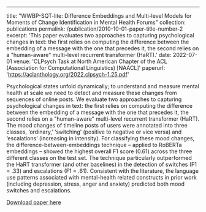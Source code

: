 ---
title: "WWBP-SQT-lite: Difference Embeddings and Multi-level Models for Moments of Change Identification in Mental Health Forums"
collection: publications
permalink: /publication/2010-10-01-paper-title-number-2
excerpt: 'This paper evaluates two approaches to capturing psychological changes in text: the first relies on computing the difference between the embedding of a message with the one that precedes it, the second relies on a "human-aware" multi-level recurrent transformer (HaRT).'
date: 2022-07-01
venue: 'CLPsych Task at North American Chapter of the ACL (Association for Computational Linguistics) [NAACL]'
paperurl: 'https://aclanthology.org/2022.clpsych-1.25.pdf'

Psychological states unfold dynamically; to understand and measure mental health at scale we
need to detect and measure these changes from
sequences of online posts. We evaluate two
approaches to capturing psychological changes
in text: the first relies on computing the difference between the embedding of a message
with the one that precedes it, the second relies
on a "human-aware" multi-level recurrent transformer (HaRT). The mood changes of timeline posts of users were annotated into three
classes, ‘ordinary,’ ‘switching’ (positive to negative or vice versa) and ‘escalations’ (increasing in intensity). For classifying these mood
changes, the difference-between-embeddings
technique – applied to RoBERTa embeddings
– showed the highest overall F1 score (0.61)
across the three different classes on the test
set. The technique particularly outperformed
the HaRT transformer (and other baselines) in
the detection of switches (F1 = .33) and escalations (F1 = .61). Consistent with the literature, the language use patterns associated
with mental-health related constructs in prior
work (including depression, stress, anger and
anxiety) predicted both mood switches and escalations.

[Download paper here](http://academicpages.github.io/files/paper2.pdf)
